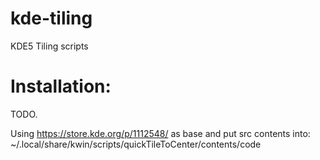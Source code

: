 # kde-tiling
KDE5 Tiling scripts


# Installation:
 TODO.
 
Using https://store.kde.org/p/1112548/ as base and put src contents into:
~/.local/share/kwin/scripts/quickTileToCenter/contents/code
